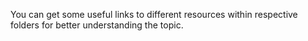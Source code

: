You can get some useful links to different resources within respective folders for better understanding the topic.